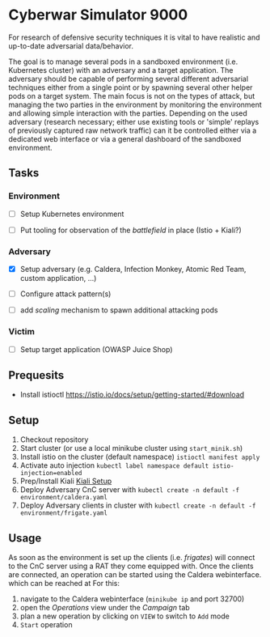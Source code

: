 # Cyberwar Simulator 9000

For research of defensive security techniques it is vital to have realistic and up-to-date adversarial data/behavior.

The goal is to manage several pods in a sandboxed environment (i.e. Kubernetes cluster) with an adversary and a target application.
The adversary should be capable of performing several different adversarial techniques either from a single point or by spawning several other helper pods on a target system. 
The main focus is not on the types of attack, but managing the two parties in the environment by monitoring the environment and allowing simple interaction with the parties.
Depending on the used adversary (research necessary; either use existing tools or 'simple' replays of previously captured raw network traffic) can it be controlled either via a dedicated web interface or via a general dashboard of the sandboxed environment.


## Tasks

### Environment

- [ ] Setup Kubernetes environment 
- [ ] Put tooling for observation of the _battlefield_ in place (Istio + Kiali?)


### Adversary

- [x] Setup adversary (e.g. Caldera, Infection Monkey, Atomic Red Team, custom application, ...)
- [ ] Configure attack pattern(s)
- [ ] add _scaling_ mechanism to spawn additional attacking pods


### Victim

- [ ] Setup target application (OWASP Juice Shop)


## Prequesits 

* Install istioctl https://istio.io/docs/setup/getting-started/#download


## Setup

1. Checkout repository
2. Start cluster (or use a local minikube cluster using `start_minik.sh`)
3. Install istio on the cluster (default namespace) `istioctl manifest apply`
4. Activate auto injection `kubectl label namespace default istio-injection=enabled`
5. Prep/Install Kiali [Kiali Setup](./kiali_setup.md)
6. Deploy Adversary CnC server with `kubectl create -n default -f environment/caldera.yaml`
7. Deploy Adversary clients in cluster with `kubectl create -n default -f environment/frigate.yaml`



## Usage

As soon as the environment is set up the clients (i.e. _frigates_) will connect to the CnC server using a RAT they come equipped with.
Once the clients are connected, an operation can be started using the Caldera webinterface. which can be reached at 
For this:
 1. navigate to the Caldera webinterface (`minikube ip` and port 32700)
 2. open the _Operations_ view under the _Campaign_ tab
 3. plan a new operation by clicking on `VIEW` to switch to `Add` mode
 4. `Start` operation


